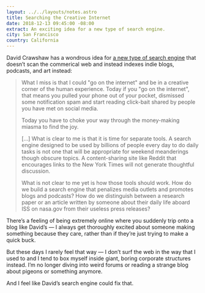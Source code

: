 ```yaml
---
layout: ../../layouts/notes.astro
title: Searching the Creative Internet
date: 2018-12-13 09:45:00 -08:00
extract: An exciting idea for a new type of search engine.
city: San Francisco
country: California
---
```


David Crawshaw has a wondrous idea for [a new type of search engine](https://crawshaw.io/blog/searching-the-creative-internet) that doesn’t scan the commerical web and instead indexes indie blogs, podcasts, and art instead:

> What I miss is that I could "go on the internet" and be in a creative corner of the human experience. Today if you "go on the internet", that means you pulled your phone out of your pocket, dismissed some notification spam and start reading click-bait shared by people you have met on social media.
>
> Today you have to choke your way through the money-making miasma to find the joy.
>
> [...] What is clear to me is that it is time for separate tools. A search engine designed to be used by billions of people every day to do daily tasks is not one that will be appropriate for weekend meanderings though obscure topics. A content-sharing site like Reddit that encourages links to the New York Times will not generate thoughtful discussion.
>
> What is not clear to me yet is how those tools should work. How do we build a search engine that penalizes media outlets and promotes blogs and podcasts? How do we distinguish between a research paper or an article written by someone about their daily life aboard ISS on nasa.gov from their useless press releases?

There’s a feeling of being extremely online where you suddenly trip onto a blog like David’s — I always get thoroughly excited about someone making something because they care, rather than if they’re just trying to make a quick buck.

But these days I rarely feel that way — I don’t surf the web in the way that I used to and I tend to box myself inside giant, boring corporate structures instead. I’m no longer diving into weird forums or reading a strange blog about pigeons or something anymore.

And I feel like David’s search engine could fix that.
